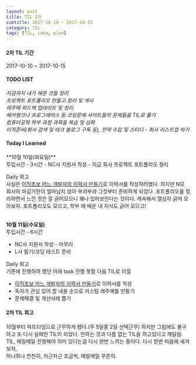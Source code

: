 ```yaml
---
layout: post
title: TIL 2차
subtitle: 2017-10-10 ~ 2017-10-15
category: TIL
tags: [TIL, idea, plan]
---
```

<h4>2차 TIL 기간</h4>
2017-10-10 ~ 2017-10-15

<h4>TODO LIST</h4>
<i class="fa fa-square-o" aria-hidden="true"> 지금까지 내가 해온 것들 정리</i><br/>
<i class="fa fa-square-o" aria-hidden="true"> 프로젝트 포트폴리오 만들고 정리 및 게시</i><br/>
<i class="fa fa-square-o" aria-hidden="true"> 레주메 피드백 업데이트 및 정리</i><br/>
<i class="fa fa-square-o" aria-hidden="true"> 해커랭크나 프로그래머스 등 코딩문제 사이트들의 문제들을 TIL로 풀기</i><br/>
<i class="fa fa-square-o" aria-hidden="true"> 컴퓨터공학 학부 과정 과목들 복습 및 심화</i><br/>
<i class="fa fa-square-o" aria-hidden="true"> 이직준비(회사 검색 및 테크 블로그 구독 등), 전략 수립 및 스터디 - 회사 리스트업 하기</i><br/>

<h4>Today I Learned</h4>
**10월 10일(화요일)**<br/>
투입시간 - 3시간
- NC사 지원서 작성
- 지금 회사 프로젝트 포트폴리오 정리

Daily 회고<br/>
사실은 [이직초보 어느 개발자의 이력서 만들기](http://woowabros.github.io/experience/2017/07/17/resume.html)로 이력서를 작성하려했다.
하지만 N모 회사의 마감기한이 얼마남지 않아 부랴부랴 그것부터 준비하게 되었다. 포트폴리오를 정리하면서 느낀 것은 잘 긁어모으니 꽤나 있어보인다는 것이다.
계속해서 열심히 긁어 모아보자. 포트폴리오도 모으고, 학부 때 배운 내 지식도 긁어 모으고!

<br/>**10월 11일(수요일)**<br/>
투입시간 - 6시간
- NC사 지원서 작성 - 마무리
- L사 필기/코딩 테스트 준비 

Daily 회고<br/>
기존에 진행하려 했던 아래 task 진행 못함 다음 TIL로 이월
- [이직초보 어느 개발자의 이력서 만들기](http://woowabros.github.io/experience/2017/07/17/resume.html)로 이력서를 작성
- 독자가 관심 있어 할 내용 순으로 커스텀 레주메틀 만들기
- 문제해결 및 개선사례 뽑기

<h4>2차 TIL 회고</h4>
10월부터 파트타임으로 근무하게 됐다.(주 5일중 2일 선택근무)
하지만 그럼에도 불구하고 또 다시 실패한 TIL이 되었다.
안하는 것과 다름 없는 TIL을 하고있다고 깨달음. TIL, 매일매일 진행해야 의미 있다는걸 다시 한번 느끼는 중이다. 
다시 한번 마음에 새겨보자, <br/>하나하나 천천히, 차근차근 조금씩, 매일매일 꾸준히.<br/>